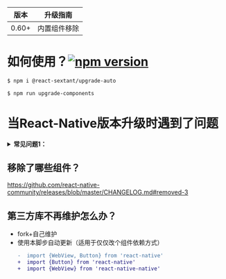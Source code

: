 |版本|升级指南|
|----|----|
|0.60+|内置组件移除|
 
# 如何使用？<a href="https://www.npmjs.com/package/react-native-android-auto-update"><img alt="npm version" src="http://img.shields.io/npm/v/@react-sextant/upgrade-auto.svg?style=flat-square"></a>
```bash
$ npm i @react-sextant/upgrade-auto

$ npm run upgrade-components
```

# 当React-Native版本升级时遇到了问题

<details>
<summary><b>常见问题1：</b></summary>
<code>
'WebView has been removed from React Native. It can now be installed and imported from 'react-native-webview' instead of 'react-native'. " See https://github.com/react-native-community/react-native-webview',
</code>
</details>

## 移除了哪些组件？
https://github.com/react-native-community/releases/blob/master/CHANGELOG.md#removed-3

## 第三方库不再维护怎么办？

 - fork+自己维护
 - 使用本脚步自动更新（适用于仅仅改个组件依赖方式）
   ```diff
   -  import {WebView, Button} from 'react-native'
   +  import {Button} from 'react-native'
   +  import {WebView} from 'react-native-native'
   ```
